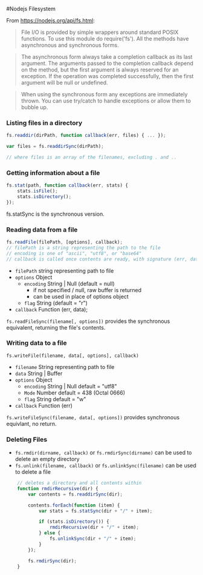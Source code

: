 #Nodejs Filesystem

From https://nodejs.org/api/fs.html:
>File I/O is provided by simple wrappers around standard POSIX functions. To use this module do require('fs'). All the methods have asynchronous and synchronous forms.
  
>The asynchronous form always take a completion callback as its last argument. The arguments passed to the completion callback depend on the method, but the first argument is always reserved for an exception. If the operation was completed successfully, then the first argument will be null or undefined.

>When using the synchronous form any exceptions are immediately thrown. You can use try/catch to handle exceptions or allow them to bubble up.

### Listing files in a directory

```js
fs.readdir(dirPath, function callback(err, files) { ... });

var files = fs.readdirSync(dirPath);

// where files is an array of the filenames, excluding . and ..

```


### Getting information about a file

```js
fs.stat(path, function callback(err, stats) {
    stats.isFile();
    stats.isDirectory();    
});

```

fs.statSync is the synchronous version.

### Reading data from a file

```js
fs.readFile(filePath, [options], callback);
// filePath is a string representing the path to the file
// encoding is one of "ascii", "utf8", or "base64"
// callback is called once contents are ready, with signature (err, data)
```
* `filePath` string representing path to file
* `options` Object
    - `encoding` String | Null (default = null)
        + if not specified / null, raw buffer is returned
        + can be used in place of options object
    - `flag` String (default = "r")
* `callback` Function (err, data);

`fs.readFileSync(filename[, options])` provides the synchronous equivalent, returning the file's contents.

### Writing data to a file

`fs.writeFile(filename, data[, options], callback)`
* `filename` String representing path to file
* `data` String | Buffer
* `options` Object
    - `encoding` String | Null default = "utf8"
    - `Mode` Number default = 438 (Octal 0666)
    - `flag` String default = "w"
* `callback` Function (err)

`fs.writeFileSync(filename, data[, options])` provides synchronous equivlant, no return.

### Deleting Files

* `fs.rmdir(dirname, callback)` or `fs.rmdirSync(dirname)` can be used to delete an empty directory
* `fs.unlink(filename, callback)` or `fs.unlinkSync(filename)` can be used to delete a file

```javascript
    // deletes a directory and all contents within
    function rmdirRecursive(dir) {
        var contents = fs.readdirSync(dir);

        contents.forEach(function (item) {
            var stats = fs.statSync(dir + "/" + item);

            if (stats.isDirectory()) {
                rmdirRecursive(dir + "/" + item);
            } else {
                fs.unlinkSync(dir + "/" + item);
            }
        });

        fs.rmdirSync(dir);
    }
```
